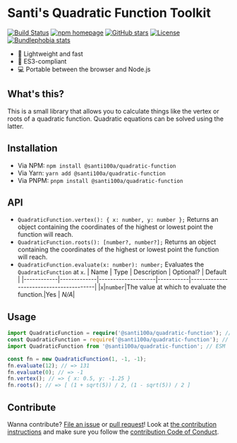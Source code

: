 # Santi's Quadratic Function Toolkit

[![Build Status][workflow badge]][repo actions]
[![npm homepage][npm badge]][npm home]
[![GitHub stars][stars badge]][repo url]
[![License][license badge]][repo url]
[![Bundlephobia stats][bundlephobia badge]][bundlephobia url]

[workflow badge]: https://github.com/santi100a/quadratic-function/actions/workflows/ci.yml/badge.svg
[npm badge]: https://img.shields.io/npm/v/@santi100a/quadratic-function
[stars badge]: https://img.shields.io/github/stars/santi100a/quadratic-function.svg
[license badge]: https://img.shields.io/github/license/santi100a/quadratic-function.svg
[bundlephobia badge]: https://img.shields.io/bundlephobia/min/@santi100a/quadratic-function

[npm home]: https://npmjs.org/package/@santi100a/quadratic-function
[repo actions]: https://github.com/santi100a/quadratic-function/actions
[repo url]: https://github.com/santi100a/quadratic-function
[bundlephobia url]: https://bundlephobia.com/package/@santi100a/quadratic-function@latest

- 🚀 Lightweight and fast
- 👴 ES3-compliant
- 💻 Portable between the browser and Node.js


## What's this?

This is a small library that allows you to calculate things like the vertex or roots of a
quadratic function. Quadratic equations can be solved using the latter.

## Installation

- Via NPM: `npm install @santi100a/quadratic-function`
- Via Yarn: `yarn add @santi100a/quadratic-function`
- Via PNPM: `pnpm install @santi100a/quadratic-function`

## API
- `QuadraticFunction.vertex(): { x: number, y: number };` Returns an object containing the coordinates of the highest or lowest point the function will reach.
- `QuadraticFunction.roots(): [number?, number?];` Returns an object containing the coordinates of the highest or lowest point the function will reach.
- `QuadraticFunction.evaluate(x: number): number;` Evaluates the `QuadraticFunction` at `x`.
   | Name       |     Type    | Description        | Optional? | Default                                |
   |------------|-------------|--------------------|-----------|----------------------------------------|
   |`x`|`number`|The value at which to evaluate the function.|Yes | _N/A_|

## Usage

```typescript
import QuadraticFunction = require('@santi100a/quadratic-function'); // TypeScript
const QuadraticFunction = require('@santi100a/quadratic-function'); // CommonJS
import QuadraticFunction from '@santi100a/quadratic-function'; // ESM

const fn = new QuadraticFunction(1, -1, -1);
fn.evaluate(12); // => 131
fn.evaluate(0); // => -1
fn.vertex(); // => { x: 0.5, y: -1.25 }
fn.roots(); // => [ (1 + sqrt(5)) / 2, (1 - sqrt(5)) / 2 ]
```
## Contribute

Wanna contribute? [File an issue](https://github.com/santi100a/quadratic-function/issues) or [pull request](https://github.com/santi100a/quadratic-function/pulls)! 
Look at [the contribution instructions](CONTRIBUTING.md) and make sure you follow the [contribution Code of Conduct](CODE_OF_CONDUCT.md).
